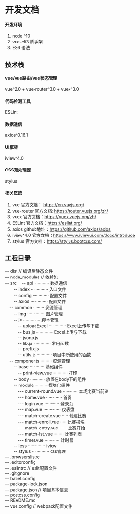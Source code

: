 开发文档
=========================================

#### 开发环境

1. node ^10
2. vue-cli3 脚手架
3. ES6 语法

## 技术栈

#### vue/vue路由/vue状态管理
vue^2.0 + vue-router^3.0 + vuex^3.0

#### 代码检测工具
ESLint

#### 数据通信
axios^0.16.1

#### UI框架
iview^4.0

#### CSS预处理器
stylus

#### 相关链接

1. vue 官方文档： https://cn.vuejs.org/
2. vue-router 官方文档: https://router.vuejs.org/zh/
3. vuex 官方文档：https://vuex.vuejs.org/zh/
4. ESLint 官方文档：https://eslint.org/
5. axios github地址：https://github.com/axios/axios
6. iview^4.0 官方文档：https://www.iviewui.com/docs/introduce
7. stylus 官方文档：https://stylus.bootcss.com/

## 工程目录

-- dist // 编译后静态文件  
-- node_modules // 依赖包  
-- src
&ensp;&ensp;-- api ············ 数据通信  
&ensp;&ensp;&ensp;&ensp;-- index ·············· 入口文件  
&ensp;&ensp;&ensp;&ensp;-- config ············· 配置文件  
&ensp;&ensp;&ensp;&ensp;-- axios ·············· 配置文件  
&ensp;&ensp;-- common ········· 资源管理  
&ensp;&ensp;&ensp;&ensp;-- img ·············· 图片管理  
&ensp;&ensp;&ensp;&ensp;-- js ·············· 脚本管理  
&ensp;&ensp;&ensp;&ensp;&ensp;&ensp;-- uploadExcel ·············· Excel上传与下载  
&ensp;&ensp;&ensp;&ensp;&ensp;&ensp;-- bus.js ·············· Excel上传与下载  
&ensp;&ensp;&ensp;&ensp;&ensp;&ensp;-- jsonp.js  
&ensp;&ensp;&ensp;&ensp;&ensp;&ensp;-- lib.js ·············· 常用函数  
&ensp;&ensp;&ensp;&ensp;&ensp;&ensp;-- prefix.js  
&ensp;&ensp;&ensp;&ensp;&ensp;&ensp;-- utils.js ············ 项目中所使用的函数  
&ensp;&ensp;-- components ········· 资源管理  
&ensp;&ensp;&ensp;&ensp;-- base ············ 基础组件  
&ensp;&ensp;&ensp;&ensp;&ensp;&ensp;-- print-view.vue ············ 打印  
&ensp;&ensp;&ensp;&ensp;-- body ············ 放置在body下的组件  
&ensp;&ensp;&ensp;&ensp;-- module ···········模块化组件  
&ensp;&ensp;&ensp;&ensp;&ensp;&ensp;--- current-round.vue ············ 本场比赛当前轮  
&ensp;&ensp;&ensp;&ensp;&ensp;&ensp;--- home.vue ············· 首页  
&ensp;&ensp;&ensp;&ensp;&ensp;&ensp;--- login.vue ············ 登录页  
&ensp;&ensp;&ensp;&ensp;&ensp;&ensp;--- map.vue ·············· 仪表盘  
&ensp;&ensp;&ensp;&ensp;&ensp;&ensp;--- match-create.vue ····· 创建比赛  
&ensp;&ensp;&ensp;&ensp;&ensp;&ensp;--- match-enroll.vue ····· 比赛报名  
&ensp;&ensp;&ensp;&ensp;&ensp;&ensp;--- match-entry.vue ······ 比赛开始  
&ensp;&ensp;&ensp;&ensp;&ensp;&ensp;--- match-lst.vue ········ 比赛列表  
&ensp;&ensp;&ensp;&ensp;&ensp;&ensp;--- timer.vue ············ 计时器  
&ensp;&ensp;&ensp;&ensp;-- less ·············· iview  
&ensp;&ensp;&ensp;&ensp;-- stylus ·············· css管理  
-- .browserslistrc  
-- .editorconfig  
-- .eslintrc // eslit配置文件  
-- .gitignore  
-- babel.config  
-- package-lock.json  
-- package.json // 项目基本信息  
-- postcss.config  
-- README.md  
-- vue.config // webpack配置文件  







